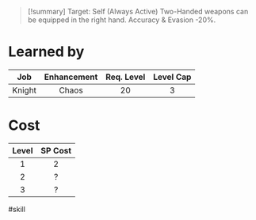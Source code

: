 >[!summary]
>Target: Self (Always Active)
>Two-Handed weapons can be equipped in the right hand.
>Accuracy & Evasion -20%.
# Learned by
| Job  | Enhancement | Req. Level | Level Cap |
|:------:|:-----------:|:----------:|:---------:|
| Knight | Chaos       | 20         | 3         |
# Cost
| Level | SP Cost |
|:-----:|:-------:|
| 1     | 2       |
| 2     | ?       |
| 3     | ?       |

#skill 